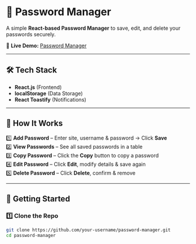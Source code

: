# 🔐 Password Manager  

A simple **React-based Password Manager** to save, edit, and delete your passwords securely.  

🚀 **Live Demo:** [Password Manager](https://password-manager-red-kappa.vercel.app/)  

---

## 🛠 Tech Stack  

- **React.js** (Frontend)  
- **localStorage** (Data Storage)  
- **React Toastify** (Notifications)  

---


## 🎯 How It Works  

1️⃣ **Add Password** – Enter site, username & password → Click **Save**  
2️⃣ **View Passwords** – See all saved passwords in a table  
3️⃣ **Copy Password** – Click the **Copy** button to copy a password  
4️⃣ **Edit Password** – Click **Edit**, modify details & save again  
5️⃣ **Delete Password** – Click **Delete**, confirm & remove  

---

## 🚀 Getting Started  

### 1️⃣ Clone the Repo  
```bash
git clone https://github.com/your-username/password-manager.git
cd password-manager
